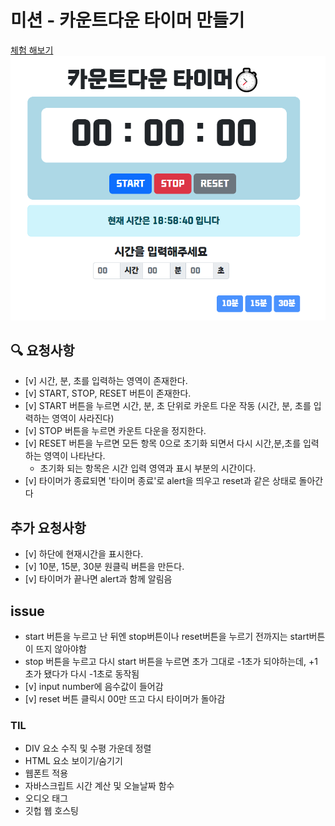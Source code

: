 # 미션 - 카운트다운 타이머 만들기
<a href="https://haazzero.github.io/RESAT_FE/day2/timer.html">체험 해보기</a>
<img src="exTimer.png">

## 🔍 요청사항
- [v] 시간, 분, 초를 입력하는 영역이 존재한다.
- [v] START, STOP, RESET 버튼이 존재한다.
- [v] START 버튼을 누르면 시간, 분, 초 단위로 카운트 다운 작동 (시간, 분, 초를 입력하는 영역이 사라진다)
- [v] STOP 버튼을 누르면 카운트 다운을 정지한다.
- [v] RESET 버튼을 누르면 모든 항목 0으로 초기화 되면서 다시 시간,분,초를 입력하는 영역이 나타난다.
    - 초기화 되는 항목은 시간 입력 영역과 표시 부분의 시간이다.
- [v] 타이머가 종료되면 '타이머 종료'로 alert을 띄우고 reset과 같은 상태로 돌아간다

## 추가 요청사항
- [v] 하단에 현재시간을 표시한다.
- [v] 10분, 15분, 30분 원클릭 버튼을 만든다.
- [v] 타이머가 끝나면 alert과 함께 알림음

## issue
- start 버튼을 누르고 난 뒤엔 stop버튼이나 reset버튼을 누르기 전까지는 start버튼이 뜨지 않아야함
- stop 버튼을 누르고 다시 start 버튼을 누르면 초가 그대로 -1초가 되야하는데, +1초가 됐다가 다시 -1초로 동작됨
- [v] input number에 음수값이 들어감
- [v] reset 버튼 클릭시 00만 뜨고 다시 타이머가 돌아감

### TIL
- DIV 요소 수직 및 수평 가운데 정렬
- HTML 요소 보이기/숨기기
- 웹폰트 적용
- 자바스크립트 시간 계산 및 오늘날짜 함수
- 오디오 태그
- 깃헙 웹 호스팅